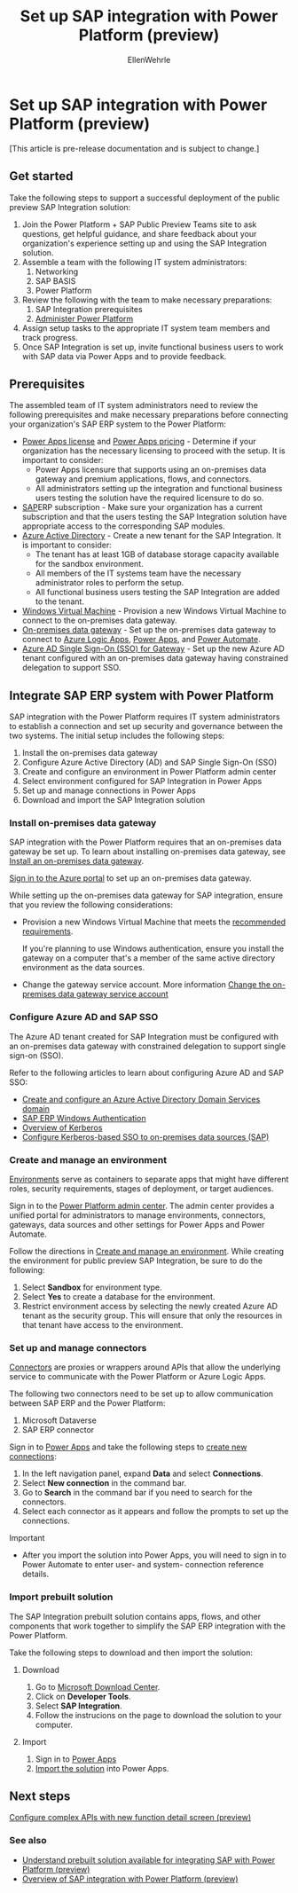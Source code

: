 ﻿---
title: Set up SAP integration with Power Platform (preview)
description: Learn about the requirements to configure SAP integration, and prepare your on-premises SAP infrastructure to connect with Power Platform.
services: ''
suite: flow
documentationcenter: na
author: EllenWehrle
manager: jongilman88
editor: ''
tags: ''
ms.devlang: na
ms.subservice: cloud-flow
ms.topic: article
ms.tgt_pltfrm: na
ms.workload: na
ms.date: 09/19/2022
ms.author: ellenwehrle
search.app: 
  - Flow
search.audienceType: 
  - administrator
  - stakeholder
  - flowmaker
---

# Set up SAP integration with Power Platform (preview)

[This article is pre-release documentation and is subject to change.]

## Get started

Take the following steps to support a successful deployment of the public preview SAP Integration solution:

1. Join the Power Platform + SAP Public Preview Teams site to ask questions, get helpful guidance, and share feedback about your organization's experience setting up and using the SAP Integration solution.
1. Assemble a team with the following IT system administrators:
    1. Networking
    1. SAP BASIS
    1. Power Platform
1. Review the following with the team to make necessary preparations:
    1. SAP Integration prerequisites
    1. [Administer Power Platform](/power-platform/admin/admin-documentation)
1. Assign setup tasks to the appropriate IT system team members and track progress.
1. Once SAP Integration is set up, invite functional business users to work with SAP data via Power Apps and to provide feedback.

## Prerequisites

The assembled team of IT system administrators need to review the following prerequisites and make necessary preparations before connecting your organization's SAP ERP system to the Power Platform:

- [Power Apps license](/power-platform/admin/about-powerapps-perapp) and [Power Apps pricing](https://powerapps.microsoft.com/en-us/pricing/) - Determine if your organization has the necessary licensing to proceed with the setup. It is important to consider:
  - Power Apps licensure that supports using an on-premises data gateway and premium applications, flows, and connectors.
  - All administrators setting up the integration and functional business users testing the solution have the required licensure to do so.
- [SAP](http://www.sap.com/)ERP subscription - Make sure your organization has a current subscription and that the users testing the SAP Integration solution have appropriate access to the corresponding SAP modules.
- [Azure Active Directory](/azure/active-directory/develop/quickstart-create-new-tenant) - Create a new tenant for the SAP Integration.  It is important to consider:
  - The tenant has at least 1GB of database storage capacity available for the sandbox environment.
  - All members of the IT systems team have the necessary administrator roles to perform the setup.
  - All functional business users testing the SAP Integration are added to the tenant.
- [Windows Virtual Machine](/virtualization/hyper-v-on-windows/quick-start/quick-create-virtual-machine) - Provision a new Windows Virtual Machine to connect to the on-premises data gateway.
- [On-premises data gateway](/data-integration/gateway/service-gateway-install) - Set up the on-premises data gateway to connect to [Azure Logic Apps](/azure/logic-apps/logic-apps-gateway-install), [Power Apps](/power-apps/maker/canvas-apps/gateway-reference), and [Power Automate](/power-automate/gateway-reference).
- [Azure AD Single Sign-On (SSO) for Gateway](/power-bi/admin/service-admin-portal-integration#azure-ad-single-sign-on-sso-for-gateway) - Set up the new Azure AD tenant configured with an on-premises data gateway having constrained delegation to support SSO.

## Integrate SAP ERP system with Power Platform

SAP integration with the Power Platform requires IT system administrators to establish a connection and set up security and governance between the two systems. The initial setup includes the following steps:

1. Install the on-premises data gateway
1. Configure Azure Active Directory (AD) and SAP Single Sign-On (SSO)
1. Create and configure an environment in Power Platform admin center
1. Select environment configured for SAP Integration in Power Apps
1. Set up and manage connections in Power Apps
1. Download and import the SAP Integration solution

### Install on-premises data gateway

SAP integration with the Power Platform requires that an on-premises data gateway be set up.
To learn about installing on-premises data gateway, see [Install an on-premises data gateway](/data-integration/gateway/service-gateway-install).

[Sign in to the Azure portal](http://www.portal.azure.com) to set up an on-premises data gateway.

While setting up the on-premises data gateway for SAP integration, ensure that you review the following considerations:

- Provision a new Windows Virtual Machine that meets the [recommended requirements](/data-integration/gateway/service-gateway-install#recommended).

    If you're planning to use Windows authentication, ensure you install the gateway on a computer that's a member of the same active directory environment as the data sources.

- Change the gateway service account. More information [Change the on-premises data gateway service account](/data-integration/gateway/service-gateway-service-account)

### Configure Azure AD and SAP SSO

The Azure AD tenant created for SAP Integration must be configured with an on-premises data gateway with constrained delegation to support single sign-on (SSO).

Refer to the following articles to learn about configuring Azure AD and SAP SSO:

- [Create and configure an Azure Active Directory Domain Services domain](/azure/active-directory-domain-services/tutorial-create-instance)  
- [SAP ERP Windows Authentication](/connectors/saperp/#authentication)
- [Overview of Kerberos](/data-integration/gateway/service-gateway-service-account)
- [Configure Kerberos-based SSO to on-premises data sources (SAP)](/power-bi/connect-data/service-gateway-sso-kerberos)

### Create and manage an environment

[Environments](/power-platform/admin/environments-overview) serve as containers to separate apps that might have different roles, security requirements, stages of deployment, or target audiences.

Sign in to the [Power Platform admin center](<https://admin.powerplatform.microsoft.com>). The admin center provides a unified portal for administrators to manage environments, connectors, gateways, data sources and other settings for Power Apps and Power Automate.

Follow the directions in [Create and manage an environment](/power-platform/admin/create-environment). While creating the environment for public preview SAP Integration, be sure to do the following:

1. Select **Sandbox** for environment type.
1. Select **Yes** to create a database for the environment.
1. Restrict environment access by selecting the newly created Azure AD tenant as the security group. This will ensure that only the resources in that tenant have access to the environment.

### Set up and manage connectors

[Connectors](/connectors/connectors) are proxies or wrappers around APIs that allow the underlying service to communicate with the Power Platform or Azure Logic Apps.

The following two connectors need to be set up to allow communication between SAP ERP and the Power Platform:

1. Microsoft Dataverse
1. SAP ERP connector

Sign in to [Power Apps](https://make.powerapps.com) and take the following steps to [create new connections](/power-apps/maker/canvas-apps/add-manage-connections#create-a-new-connection):

1. In the left navigation panel, expand **Data** and select **Connections**.
1. Select **New connection** in the command bar.
1. Go to **Search** in the command bar if you need to search for the connectors.
1. Select each connector as it appears and follow the prompts to set up the connections.

> [!Important]
>
> - After you import the solution into Power Apps, you will need to sign in to Power Automate to enter user- and system- connection reference details.

### Import prebuilt solution

The SAP Integration prebuilt solution contains apps, flows, and other components that work together to simplify the SAP ERP integration with the Power Platform.

Take the following steps to download and then import the solution:

1. Download
    1. Go to [Microsoft Download Center](<https://go.microsoft.com/fwlink/p/?linkid=2208156>).
    2. Click on **Developer Tools**.
    3. Select **SAP Integration**.
    4. Follow the instrucions on the page to download the solution to your computer.

1. Import
    1. Sign in to [Power Apps](<https://make.preview.powerapps.com>)
    1. [Import the solution](/power-apps/maker/data-platform/import-update-export-solutions) into Power Apps.

## Next steps

[Configure complex APIs with new function detail screen (preview)](action-screen.md)

### See also

- [Understand prebuilt solution available for integrating SAP with Power Platform (preview)](solutions.md)
- [Overview of SAP integration with Power Platform (preview)](overview.md)
